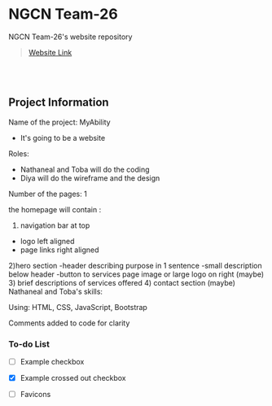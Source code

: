 # NGCN Team-26

NGCN Team-26's website repository
> [Website Link](https://hadeelsala7.github.io/team-26/)

<br><br> <!-- Just line breaks -->

## Project Information
Name of the project: MyAbility
- It's going to be a website 

Roles:
- Nathaneal and Toba will do the coding 
- Diya will do the wireframe and the design 

Number of the pages: 1 

the homepage will contain :
1) navigation bar at top 
- logo left aligned
- page links right aligned

2)hero section 
-header describing purpose in 1 sentence 
-small description below header
-button to services page 
image or large logo on right (maybe)
3) brief descriptions of services offered 
4) contact section (maybe) 
Nathaneal and Toba's skills:

Using: HTML, CSS, JavaScript, Bootstrap

Comments added to code for clarity

### To-do List
- [ ] Example checkbox
- [x] Example crossed out checkbox
- [ ] Favicons






